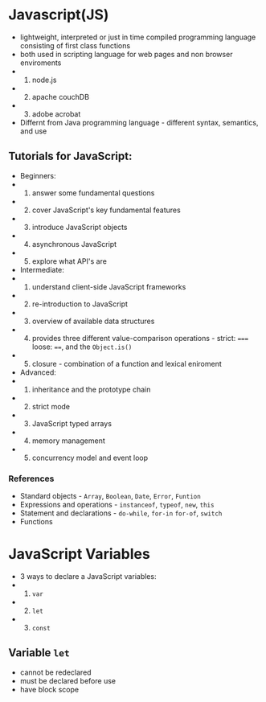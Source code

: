 # Javascript(JS)
- lightweight, interpreted or just in time compiled programming language consisting of first class functions
- both used in scripting language for web pages and non browser enviroments
- 1. node.js
- 2. apache couchDB
- 3. adobe acrobat
- Differnt from Java programming language - different syntax, semantics, and use

## Tutorials for JavaScript:
- Beginners:
- 1. answer some fundamental questions
- 2. cover JavaScript's key fundamental features
- 3. introduce JavaScript objects
- 4. asynchronous JavaScript
- 5. explore what API's are
- Intermediate:
- 1. understand client-side JavaScript frameworks
- 2. re-introduction to JavaScript
- 3. overview of available data structures
- 4. provides three different value-comparison operations - strict: `===` loose: `==`, and the `Object.is()`
- 5. closure - combination of a function and lexical eniroment
- Advanced:
- 1. inheritance and the prototype chain
- 2. strict mode
- 3. JavaScript typed arrays
- 4. memory management
- 5. concurrency model and event loop

### References
- Standard objects - `Array`, `Boolean`, `Date`, `Error`, `Funtion`
- Expressions and operations - `instanceof`, `typeof`, `new`, `this`
- Statement and declarations - `do-while`, `for-in` `for-of`, `switch`
- Functions

# JavaScript Variables
- 3 ways to declare a JavaScript variables: 
- 1. `var`
- 2. `let`
- 3. `const`

## Variable `let`
- cannot be redeclared
- must be declared before use
- have block scope
